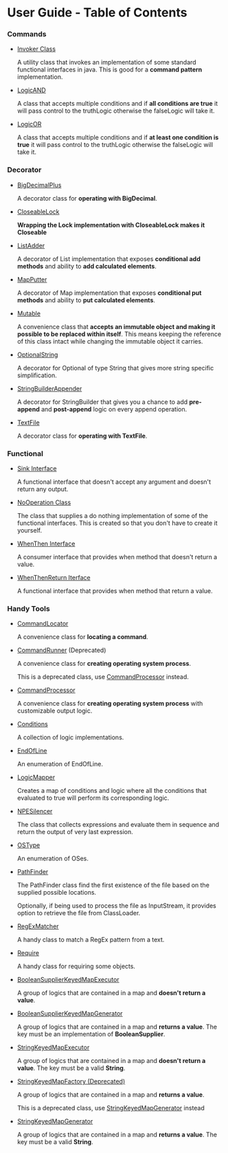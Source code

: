 # User Guide - Table of Contents

### Commands
* [Invoker Class](CMD_INVOKER_CLASS.md)

  A utility class that invokes an implementation of some standard functional interfaces in java. This is good for a **command pattern** implementation.

* [LogicAND](CMD_LOGIC_AND.md)

  A class that accepts multiple conditions and if **all conditions are true** it will pass control to the truthLogic otherwise the falseLogic will take it.

* [LogicOR](CMD_LOGIC_OR.md)

  A class that accepts multiple conditions and if **at least one condition is true** it will pass control to the truthLogic otherwise the falseLogic will take it.

### Decorator

* [BigDecimalPlus](DEC_BIGDECIMAL_PLUS.md)

  A decorator class for **operating with BigDecimal**.

* [CloseableLock](DEC_CLOSEABLE_LOCK.md)

  **Wrapping the Lock implementation with CloseableLock makes it Closeable** 

* [ListAdder](DEC_LIST_ADDER.md)

  A decorator of List implementation that exposes **conditional add methods** and ability to **add calculated elements**.

* [MapPutter](DEC_MAP_PUTTER.md)

  A decorator of Map implementation that exposes **conditional put methods** and ability to **put calculated elements**.

* [Mutable](DEC_MUTABLE.md)

  A convenience class that **accepts an immutable object and making it possible to be replaced within itself**. This means keeping the reference of this class intact while changing the immutable object it carries.

* [OptionalString](DEC_OPTIONAL_STRING.md)

  A decorator for Optional of type String that gives more string specific simplification.

* [StringBuilderAppender](DEC_SB_APPENDER.md)

  A decorator for StringBuilder that gives you a chance to add **pre-append** and **post-append** logic on every append operation.

* [TextFile](DEC_TEXTFILE.md)

  A decorator class for **operating with TextFile**.

### Functional
* [Sink Interface](FNC_SINK_INTERFACE.md)

  A functional interface that doesn't accept any argument and doesn't return any output.

* [NoOperation Class](FNC_NO_OPERATION.md)

  The class that supplies a do nothing implementation of some of the functional interfaces. This is created so that you don't have to create it yourself.

* [WhenThen Interface](FNC_WHEN_THEN_INTERFACE.md)

  A consumer interface that provides when method that doesn't return a value.

* [WhenThenReturn Iterface](FNC_WHEN_THEN_RETURN_INTERFACE.md)

  A functional interface that provides when method that return a value.

### Handy Tools
* [CommandLocator](HDY_COMMAND_LOCATOR.md)

  A convenience class for **locating a command**.

* [CommandRunner](HDY_COMMAND_RUNNER.md) (Deprecated)

  A convenience class for **creating operating system process**.

  This is a deprecated class, use [CommandProcessor](HDY_COMMAND_PROCESSOR.md) instead.

* [CommandProcessor](HDY_COMMAND_PROCESSOR.md)

  A convenience class for **creating operating system process** with customizable output logic.

* [Conditions](HDY_CONDITIONS.md)

  A collection of logic implementations.

* [EndOfLine](HDY_END_OF_LINE.md)

  An enumeration of EndOfLine.

* [LogicMapper](HDY_LOGIC_MAPPER.md)

  Creates a map of conditions and logic where all the conditions that evaluated to true will perform its corresponding logic.

* [NPESilencer](HDY_NPE_SILENCER.md)

  The class that collects expressions and evaluate them in sequence and return the output of very last expression. 

* [OSType](HDY_OSTYPE.md)

  An enumeration of OSes.

* [PathFinder](HDY_PATH_FINDER.md)

  The PathFinder class find the first existence of the file based on the supplied possible locations. 

  Optionally, if being used to process the file as InputStream, it provides option to retrieve the file from ClassLoader.

* [RegExMatcher](HDY_REGEX_MATCHER.md)

  A handy class to match a RegEx pattern from a text.

* [Require](HDY_REQUIRE_CLASS.md)

  A handy class for requiring some objects.

* [BooleanSupplierKeyedMapExecutor](HDY_BOOLEAN_KEY_MAP_EXEC.md)

  A group of logics that are contained in a map and **doesn't return a value**.

* [BooleanSupplierKeyedMapGenerator](HDY_BOOLEAN_KEY_MAP_GEN.md)

  A group of logics that are contained in a map and **returns a value**. The key must be an implementation of **BooleanSupplier**.

* [StringKeyedMapExecutor](HDY_STR_KEY_MAP_EXEC.md)

  A group of logics that are contained in a map and **doesn't return a value**. The key must be a valid **String**.

* [StringKeyedMapFactory (Deprecated)](HDY_STR_KEY_MAP_FACTORY.md)

  A group of logics that are contained in a map and **returns a value**.

  This is a deprecated class, use [StringKeyedMapGenerator](HDY_STR_KEY_MAP_GEN) instead

* [StringKeyedMapGenerator](HDY_STR_KEY_MAP_GEN.md)

  A group of logics that are contained in a map and **returns a value**. The key must be a valid **String**.

